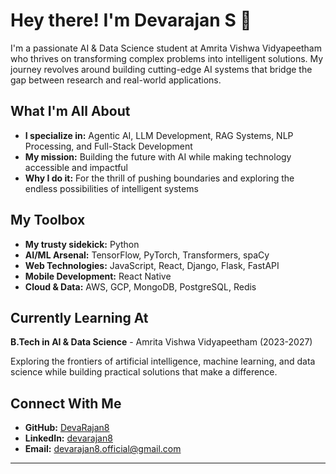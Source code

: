 # Hey there! I'm Devarajan S 👋

I'm a passionate AI & Data Science student at Amrita Vishwa Vidyapeetham who thrives on transforming complex problems into intelligent solutions. My journey revolves around building cutting-edge AI systems that bridge the gap between research and real-world applications.

## What I'm All About

* **I specialize in:** Agentic AI, LLM Development, RAG Systems, NLP Processing, and Full-Stack Development
* **My mission:** Building the future with AI while making technology accessible and impactful
* **Why I do it:** For the thrill of pushing boundaries and exploring the endless possibilities of intelligent systems

## My Toolbox

* **My trusty sidekick:** Python
* **AI/ML Arsenal:** TensorFlow, PyTorch, Transformers, spaCy
* **Web Technologies:** JavaScript, React, Django, Flask, FastAPI
* **Mobile Development:** React Native
* **Cloud & Data:** AWS, GCP, MongoDB, PostgreSQL, Redis

## Currently Learning At

**B.Tech in AI & Data Science** - Amrita Vishwa Vidyapeetham (2023-2027)

Exploring the frontiers of artificial intelligence, machine learning, and data science while building practical solutions that make a difference.

## Connect With Me

* **GitHub:** [DevaRajan8](https://github.com/DevaRajan8)
* **LinkedIn:** [devarajan8](https://linkedin.com/in/devarajan8)
* **Email:** devarajan8.official@gmail.com

---
